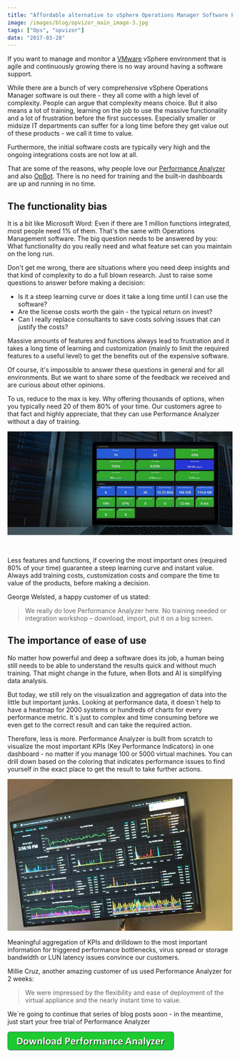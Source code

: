 ```yaml
---
title: "Affordable alternative to vSphere Operations Manager Software Part 1"
image: /images/blog/opvizor_main_image-3.jpg
tags: ["Ops", "opvizor"]
date: "2017-03-28"
---
```


If you want to manage and monitor a [VMware](http://www.vmware.com) vSphere environment that is agile and continuously growing there is no way around having a software support.

While there are a bunch of very comprehensive vSphere Operations Manager software is out there - they all come with a high level of complexity. People can argue that complexity means choice. But it also means a lot of training, learning on the job to use the massive functionality and a lot of frustration before the first successes. Especially smaller or midsize IT departments can suffer for a long time before they get value out of these products - we call it time to value. 

Furthermore, the initial software costs are typically very high and the ongoing integrations costs are not low at all.

That are some of the reasons, why people love our [Performance Analyzer](http://try.opvizor.com/perfanalyzer/) and also [OpBot](http://try.opvizor.com/opbot). There is no need for training and the built-in dashboards are up and running in no time. 

## The functionality bias

It is a bit like Microsoft Word: Even if there are 1 million functions integrated, most people need 1% of them. That's the same with Operations Management software. The big question needs to be answered by you: What functionality do you really need and what feature set can you maintain on the long run.

Don't get me wrong, there are situations where you need deep insights and that kind of complexity to do a full blown research. Just to raise some questions to answer before making a decision:

- Is it a steep learning curve or does it take a long time until I can use the software?
- Are the license costs worth the gain - the typical return on invest?
- Can I really replace consultants to save costs solving issues that can justify the costs?

Massive amounts of features and functions always lead to frustration and it takes a long time of learning and customization (mainly to limit the required features to a useful level) to get the benefits out of the expensive software. 

Of course, it's impossible to answer these questions in general and for all environments. But we want to share some of the feedback we received and are curious about other opinions.

To us, reduce to the max is key. Why offering thousands of options, when you typically need 20 of them 80% of your time. Our customers agree to that fact and highly appreciate, that they can use Performance Analyzer without a day of training.

[![Performance Analyzer](/images/blog/opvizor_main_image-3.jpg)](http://try.opvizor.com/perfanalyzer)

 

Less features and functions, if covering the most important ones (required 80% of your time) guarantee a steep learning curve and instant value. Always add training costs, customization costs and compare the time to value of the products, before making a decision.

George Welsted, a happy customer of us stated: 

> We really do love Performance Analyzer here. No training needed or integration workshop – download, import, put it on a big screen.

## The importance of ease of use

No matter how powerful and deep a software does its job, a human being still needs to be able to understand the results quick and without much training. That might change in the future, when Bots and AI is simplifying data analysis.

But today, we still rely on the visualization and aggregation of data into the little but important junks. Looking at performance data, it doesn´t help to have a heatmap for 2000 systems or hundreds of charts for every performance metric. It´s just to complex and time consuming before we even get to the correct result and can take the required action.

Therefore, less is more. Performance Analyzer is built from scratch to visualize the most important KPIs (Key Performance Indicators) in one dashboard - no matter if you manage 100 or 5000 virtual machines. You can drill down based on the coloring that indicates performance issues to find yourself in the exact place to get the result to take further actions.

[![vsphere operations manager alternative on a big screen](/images/blog/hernandoclerk_bigscreen.jpg)](http://try.opvizor.com/perfanalyzer)

Meaningful aggregation of KPIs and drilldown to the most important information for triggered performance bottlenecks, virus spread or storage bandwidth or LUN latency issues convince our customers. 

Millie Cruz, another amazing customer of us used Performance Analyzer for 2 weeks:

> We were impressed by the flexibility and ease of deployment of the virtual appliance and the nearly instant time to value.

We´re going to continue that series of blog posts soon - in the meantime, just start your free trial of Performance Analyzer

[![Download Performance Analyzer](/images/blog/button_download-performance-analyzer.png)](https://www.codenotary.com/products/ledger-compliance-metrics-and-logs)
